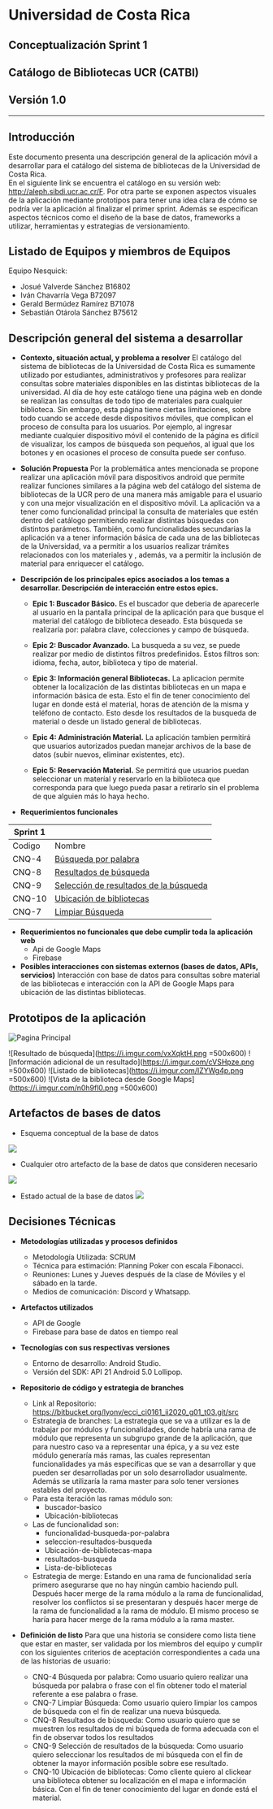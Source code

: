 # Universidad de Costa Rica

## Conceptualización Sprint 1

## Catálogo de Bibliotecas UCR (CATBI)

## Versión 1.0


---

## Introducción
Este documento presenta una descripción general de la aplicación móvil a desarrollar para el catálogo del sistema de bibliotecas de la Universidad de Costa Rica.  
En el siguiente link se encuentra el catálogo en su versión web: http://aleph.sibdi.ucr.ac.cr/F. 
Por otra parte se exponen aspectos visuales de la aplicación mediante prototipos para tener una idea clara de cómo se podría ver la aplicación al finalizar el primer sprint. 
Además se especifican aspectos técnicos como el diseño de la base de datos, frameworks a utilizar, herramientas y estrategias de versionamiento.

## Listado de Equipos y miembros de Equipos
Equipo Nesquick:

* Josué Valverde Sánchez B16802
* Iván Chavarría Vega B72097
* Gerald Bermúdez Ramírez B71078
* Sebastián Otárola Sánchez B75612



## Descripción general del sistema a desarrollar

* **Contexto, situación actual, y problema a resolver**
El catálogo del sistema de bibliotecas de la Universidad de Costa Rica es sumamente utilizado por estudiantes, administrativos y profesores para realizar consultas sobre materiales disponibles en las distintas bibliotecas de la universidad.
Al día de hoy este catálogo tiene una página web en donde se realizan las consultas de todo tipo de materiales para cualquier biblioteca. Sin embargo, esta página tiene ciertas limitaciones, sobre todo cuando se accede desde dispositivos móviles, que complican el proceso de consulta para los usuarios. Por ejemplo, al ingresar mediante cualquier dispositivo móvil el contenido de la página es difícil de visualizar, los campos de búsqueda son pequeños, al igual que los botones y en ocasiones el proceso de consulta puede ser confuso.

- **Solución Propuesta**
Por la problemática antes mencionada se propone realizar una aplicación móvil para dispositivos android que permite realizar funciones similares a la página web del catálogo del sistema de bibliotecas de la UCR pero de una manera más amigable para el usuario y con una mejor visualización en el dispositivo móvil. La aplicación va a tener como funcionalidad principal la consulta de materiales que estén dentro del catálogo permitiendo realizar distintas búsquedas con distintos parámetros. También, como funcionalidades secundarias la aplicación va a tener información básica de cada una de las bibliotecas de la Universidad, va a permitir a los usuarios realizar trámites relacionados con los materiales y , además, va a permitir la inclusión de material para enriquecer el catálogo. 

* **Descripción de los principales epics asociados a los temas a desarrollar. Descripción de interacción entre estos epics.**

    * **Epic 1: Buscador Básico.** Es el buscador que deberia   de aparecerle al usuario en la pantalla principal de la aplicación para que busque el material del catálogo de biblioteca deseado. Esta búsqueda se realizaría por: palabra clave, colecciones  y campo de búsqueda.

    * **Epic 2: Buscador Avanzado.** La busqueda a su vez, se puede realizar por medio de distintos filtros predefinidos. Estos filtros son: idioma, fecha, autor, biblioteca y tipo de material.


    * **Epic 3: Información general Bibliotecas.** La aplicacion permite obtener la localización de las distintas bibliotecas en un mapa e información básica de esta. Esto el fin de tener conocimiento del lugar en donde está el material, horas de atención de la misma y teléfono de contacto. Esto desde los resultados de la busqueda de material o desde un listado general de bibliotecas.
     
    * **Epic 4: Administración Material.** La aplicación tambien permitirá que usuarios autorizados puedan manejar archivos de la base de datos (subir nuevos, eliminar existentes, etc). 
    
    * **Epic 5: Reservación Material.** Se permitirá que usuarios puedan seleccionar un materíal y reservarlo en la biblioteca que corresponda para que luego pueda pasar a retirarlo sin el problema de que alguien más lo haya hecho.
    
    
* **Requerimientos funcionales**


| Sprint 1 |   |
| -------- |----------------|
| Codigo   |   Nombre  |
| CNQ-4    |          [Búsqueda por palabra](http://10.1.4.22:8080/secure/RapidBoard.jspa?rapidView=36&projectKey=CNQ&view=planning&selectedIssue=CNQ-4)          |
| CNQ-8    |         [Resultados de búsqueda](http://10.1.4.22:8080/secure/RapidBoard.jspa?rapidView=36&projectKey=CNQ&view=planning&selectedIssue=CNQ-8)         |
| CNQ-9    | [Selección de resultados de la búsqueda](http://10.1.4.22:8080/secure/RapidBoard.jspa?rapidView=36&projectKey=CNQ&view=planning&selectedIssue=CNQ-9) |
| CNQ-10   |       [Ubicación de bibliotecas](http://10.1.4.22:8080/secure/RapidBoard.jspa?rapidView=36&projectKey=CNQ&view=planning&selectedIssue=CNQ-10)        |
| CNQ-7    |            [Limpiar Búsqueda](http://10.1.4.22:8080/secure/RapidBoard.jspa?rapidView=36&projectKey=CNQ&view=planning&selectedIssue=CNQ-7)            |
 

* **Requerimientos no funcionales que debe cumplir toda la aplicación web**
    * Api de Google Maps
    * Firebase
* **Posibles interacciones con sistemas externos (bases de datos, APIs, servicios)**
Interacción con base de datos para consultas sobre material de las bibliotecas e interacción con la API de Google Maps para ubicación de las distintas bibliotecas.

## Prototipos de la aplicación
![Pagina Principal](https://i.imgur.com/c6li8hb.png)

![Resultado de búsqueda](https://i.imgur.com/vxXqktH.png =500x600)
![Información adicional de un resultado](https://i.imgur.com/cVSHpze.png =500x600)
![Listado de bibliotecas](https://i.imgur.com/IZYWg4p.png =500x600)
![Vista de la biblioteca desde Google Maps](https://i.imgur.com/n0h9fl0.png =500x600)



## Artefactos de bases de datos
* Esquema conceptual de la base de datos

![](https://i.imgur.com/iWEpoLQ.png)

* Cualquier otro artefacto de la base de datos que consideren necesario

![](https://i.imgur.com/yJAoEif.png)
* Estado actual de la base de datos 
![](https://i.imgur.com/hZ0lmTn.png)



## Decisiones Técnicas
* **Metodologías utilizadas y procesos definidos**
    * Metodología Utilizada: SCRUM
    * Técnica para estimación: Planning Poker con escala Fibonacci.
    * Reuniones: Lunes y Jueves después de la clase de Móviles y el sábado en la tarde.
    * Medios de comunicación: Discord y Whatsapp.
* **Artefactos utilizados**
    * API de Google
    * Firebase para base de datos en tiempo real
* **Tecnologías con sus respectivas versiones**
    * Entorno de desarrollo: Android Studio.
    * Versión del SDK: API 21 Android 5.0 Lollipop.
* **Repositorio de código y estrategia de branches**
    * Link al Repositorio: https://bitbucket.org/lyonv/ecci_ci0161_ii2020_g01_t03.git/src
    * Estrategia de branches: La estrategia que se va a utilizar es la de trabajar por módulos y funcionalidades, donde habría una rama de módulo que representa un subgrupo grande de la aplicación, que para nuestro caso va a representar una épica, y a su vez este módulo generaría más ramas, las cuales representan funcionalidades ya más específicas que se van a desarrollar y que pueden ser desarrolladas por un solo desarrollador usualmente. Además se utilizaría la rama master para solo tener versiones estables del proyecto.
    * Para esta iteración las ramas módulo son:
         * buscador-basico 
         * Ubicación-bibliotecas 
    * Las de funcionalidad son:
         * funcionalidad-busqueda-por-palabra
         * seleccion-resultados-busqueda
         * Ubicación-de-bibliotecas-mapa
         * resultados-busqueda
         * Lista-de-bibliotecas
    * Estrategia de merge: Estando en una rama de funcionalidad sería primero asegurarse que no hay ningún cambio haciendo pull. Después hacer merge de la rama módulo a la rama de funcionalidad, resolver los conflictos si se presentaran y después hacer merge de la rama de funcionalidad a la rama de módulo. El mismo proceso se haría para hacer merge de la rama módulo a la rama master.

* **Definición de listo**
    Para que una historia se considere como lista tiene que estar en master, ser validada por los miembros del equipo y cumplir con los siguientes criterios de aceptación correspondientes a cada una de las historias de usuario:
    * CNQ-4 Búsqueda por palabra: Como usuario quiero realizar una búsqueda por palabra o frase con el fin obtener todo el material referente a ese palabra o frase.
    * CNQ-7 Limpiar Búsqueda: Como usuario quiero limpiar los campos de búsqueda con el fin de realizar una nueva búsqueda.
    * CNQ-8 Resultados de búsqueda: Como usuario quiero que se muestren los resultados de mi búsqueda de forma adecuada con el fin de observar todos los resultados
    * CNQ-9 Selección de resultados de la búsqueda: Como usuario quiero seleccionar los resultados de mi búsqueda con el fin de obtener la mayor información posible sobre ese resultado.
    * CNQ-10 Ubicación de bibliotecas: Como cliente quiero al clickear una biblioteca obtener su localización en el mapa e información básica. Con el fin de tener conocimiento del lugar en donde está el material.